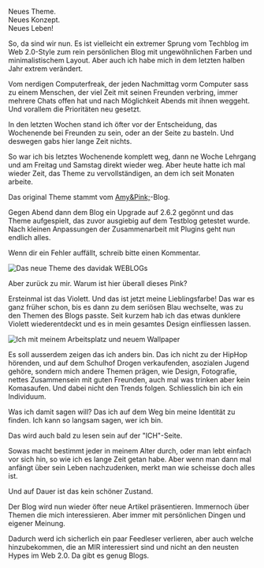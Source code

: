 <!--
.. title: Neustart Herbst 2008: Leben und Blog
.. slug: 513-neustart-herbst-2008-leben-und-blog
.. date: 2008-10-13 09:00:11
.. tags: In eigener Sache,Persönlich
.. description: 
.. type: text
-->

Neues Theme.  
Neues Konzept.  
Neues Leben!
<!-- TEASER_END -->

So, da sind wir nun.
Es ist vielleicht ein extremer Sprung vom Techblog im Web 2.0-Style zum rein persönlichen Blog mit ungewöhnlichen Farben und minimalistischem Layout.
Aber auch ich habe mich in dem letzten halben Jahr extrem verändert.

Vom nerdigen Computerfreak, der jeden Nachmittag vorm Computer sass zu einem Menschen, der viel Zeit mit seinen Freunden verbring, immer mehrere Chats offen hat und nach Möglichkeit Abends mit ihnen weggeht.
Und vorallem die Prioritäten neu gesetzt.

In den letzten Wochen stand ich öfter vor der Entscheidung, das Wochenende bei Freunden zu sein, oder an der Seite zu basteln.
Und deswegen gabs hier lange Zeit nichts.

So war ich bis letztes Wochenende komplett weg, dann ne Woche Lehrgang und am Freitag und Samstag direkt wieder weg.
Aber heute hatte ich mal wieder Zeit, das Theme zu vervollständigen, an dem ich seit Monaten arbeite.

Das original Theme stammt vom [Amy&Pink;](http://www.amypink.com/)-Blog.

Gegen Abend dann dem Blog ein Upgrade auf 2.6.2 gegönnt und das Theme aufgespielt, das zuvor ausgiebig auf dem Testblog getestet wurde.
Nach kleinen Anpassungen der Zusammenarbeit mit Plugins geht nun endlich alles.

Wenn dir ein Fehler auffällt, schreib bitte einen Kommentar.

![Das neue Theme des davidak WEBLOGs](/images/theme_10_08.jpg)

Aber zurück zu mir.
Warum ist hier überall dieses Pink?

Ersteinmal ist das Violett.
Und das ist jetzt meine Lieblingsfarbe!
Das war es ganz früher schon, bis es dann zu dem seriösen Blau wechselte, was zu den Themen des Blogs passte.
Seit kurzem hab ich das etwas dunklere Violett wiederentdeckt und es in mein gesamtes Design einfliessen lassen.

![Ich mit meinem Arbeitsplatz und neuem Wallpaper](/images/violett_relaunch_schreibtisch.jpg)

Es soll ausserdem zeigen das ich anders bin.
Das ich nicht zu der HipHop hörenden, und auf dem Schulhof Drogen verkaufenden, asozialen Jugend gehöre, sondern mich andere Themen prägen, wie Design, Fotografie, nettes Zusammensein mit guten Freunden, auch mal was trinken aber kein Komasaufen.
Und dabei nicht den Trends folgen.
Schliesslich bin ich ein Individuum.

Was ich damit sagen will?
Das ich auf dem Weg bin meine Identität zu finden.
Ich kann so langsam sagen, wer ich bin.

Das wird auch bald zu lesen sein auf der "ICH"-Seite.

Sowas macht bestimmt jeder in meinem Alter durch, oder man lebt einfach vor sich hin, so wie ich es lange Zeit getan habe.
Aber wenn man dann mal anfängt über sein Leben nachzudenken, merkt man wie scheisse doch alles ist.

Und auf Dauer ist das kein schöner Zustand.

Der Blog wird nun wieder öfter neue Artikel präsentieren.
Immernoch über Themen die mich interessieren.
Aber immer mit persönlichen Dingen und eigener Meinung.

Dadurch werd ich sicherlich ein paar Feedleser verlieren, aber auch welche hinzubekommen, die an MIR interessiert sind und nicht an den neusten Hypes im Web 2.0.
Da gibt es genug Blogs.
